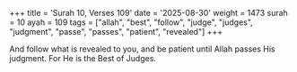 +++
title = 'Surah 10, Verses 109'
date = '2025-08-30'
weight = 1473
surah = 10
ayah = 109
tags = ["allah", "best", "follow", "judge", "judges", "judgment", "passe", "passes", "patient", "revealed"]
+++

And follow what is revealed to you, and be patient until Allah passes His judgment. For He is the Best of Judges.